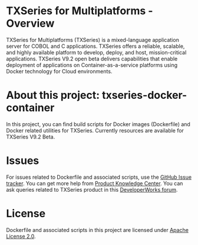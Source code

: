 # TXSeries for Multiplatforms - Overview
TXSeries for Multiplatforms (TXSeries) is a mixed-language application server for COBOL and C applications. TXSeries offers a reliable, scalable, and highly available platform to develop, deploy, and host, mission-critical applications. TXSeries V9.2 open beta delivers capabilities that enable deployment of applications on Container-as-a-service platforms using Docker technology for Cloud environments. 

# About this project: txseries-docker-container
In this project, you can find build scripts for Docker images (Dockerfile) and Docker related utilities for TXSeries. Currently resources are available for TXSeries V9.2 Beta.

# Issues
For issues related to Dockerfile and associated scripts, use the [GitHub Issue tracker](https://github.com/IBM/txseries-docker-container/issues). You can get more help from [Product Knowledge Center](https://www.ibm.com/support/knowledgecenter/en/SSAL2T_9.1.0/com.ibm.cics.tx.doc/ic-homepage.html). You can ask queries related to TXSeries product in this [DeveloperWorks forum](https://www.ibm.com/developerworks/community/forums/html/forum?id=11111111-0000-0000-0000-000000001014). 

# License
Dockerfile and associated scripts in this project are licensed under [Apache License 2.0](https://github.com/IBM/txseries-docker-container/blob/master/LICENSE).
